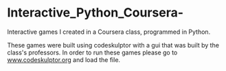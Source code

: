 Interactive_Python_Coursera-
============================

Interactive games I created in a Coursera class, programmed in Python. 

These games were built using codeskulptor with a gui that was built by the class's professors. 
In order to run these games please go to www.codeskulptor.org and load the file.
